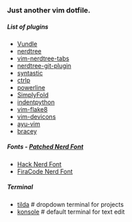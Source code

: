 ### Just another vim dotfile.

##### List of plugins

- [Vundle](https://github.com/VundleVim/Vundle.vim)
- [nerdtree](https://github.com/preservim/nerdtree)
- [vim-nerdtree-tabs](https://github.com/jistr/vim-nerdtree-tabs)
- [nerdtree-git-plugin](https://github.com/Xuyuanp/nerdtree-git-plugin)
- [syntastic](https://github.com/vim-syntastic/syntastic)
- [ctrlp](https://github.com/kien/ctrlp.vim)
- [powerline](https://github.com/Lokaltog/vim-powerline)
- [SimplyFold](https://github.com/tmhedberg/SimpylFold)
- [indentpython](https://github.com/vim-scripts/indentpython.vim)
- [vim-flake8](https://github.com/nvie/vim-flake8)
- [vim-devicons](https://github.com/ryanoasis/vim-devicons) 
- [ayu-vim](https://github.com/ayu-theme/ayu-vim)
- [bracey](https://github.com/turbio/bracey.vim)

##### Fonts - [Patched Nerd Font](https://github.com/ryanoasis/nerd-fonts)
- [Hack Nerd Font](https://github.com/ryanoasis/nerd-fonts/tree/master/patched-fonts/Hack)
- [FiraCode Nerd Font](https://github.com/ryanoasis/nerd-fonts/tree/master/patched-fonts/FiraCode)

##### Terminal
- [tilda](https://github.com/lanoxx/tilda)    # dropdown terminal for projects
- [konsole](https://konsole.kde.org/)  # default terminal for text edit


